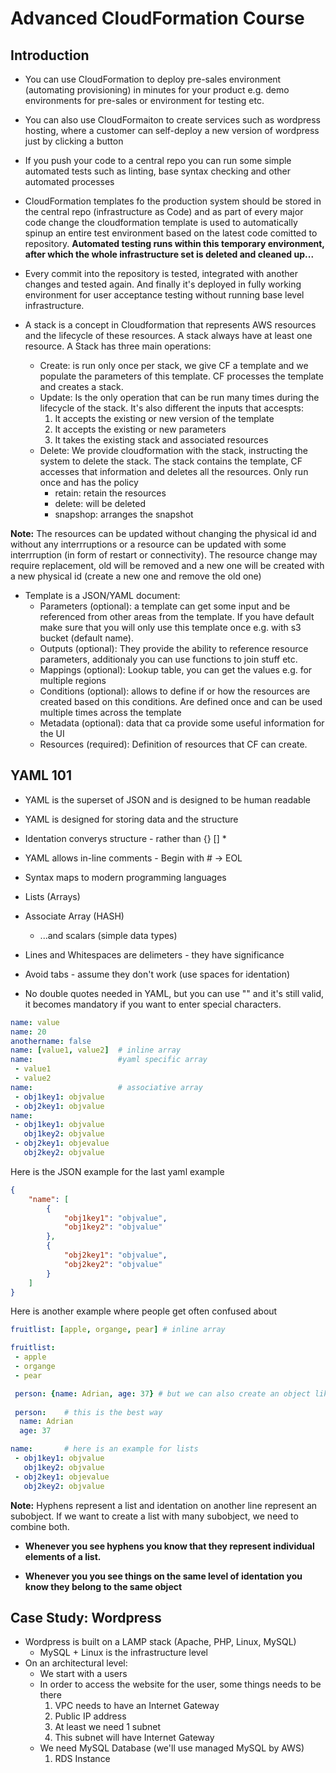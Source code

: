 # Advanced CloudFormation Course

## Introduction

* You can use CloudFormation to deploy pre-sales environment (automating provisioning) in minutes for your product e.g. demo environments for pre-sales or environment for testing etc. 

* You can also use CloudFormaiton to create services such as wordpress hosting, where a customer can self-deploy a new version of wordpress just by clicking a button

* If you push your code to a central repo you can run some simple automated tests such as linting, base syntax checking and other automated processes

* CloudFormation templates fo the production system should be stored in the central repo (infrastructure as Code) and as part of every major code change the cloudformation template is used to automatically spinup an entire test environment based on the latest code comitted to repository. **Automated testing runs within this temporary environment, after which the whole infrastructure set is deleted and cleaned up...**

* Every commit into the repository is tested, integrated with another changes and tested again. And finally it's deployed in fully working environment for user acceptance testing without running base level infrastructure. 

* A stack is a concept in Cloudformation that represents AWS resources and the lifecycle of these resources. A stack always have at least one resource. A Stack has three main operations:
    + Create: is run only once per stack, we give CF a template and we populate the parameters of this template. CF processes the template and creates a stack.
    + Update: Is the only operation that can be run many times during the lifecycle of the stack. It's also different the inputs that accespts:
        1. It accepts the existing or new version of the template
        2. It accepts the existing or new parameters
        3. It takes the existing stack and associated resources
    + Delete: We provide cloudformation with the stack, instructing the system to delete the stack. The stack contains the template, CF accesses that information and deletes all the resources. Only run once and has the policy
        + retain: retain the resources
        + delete: will be deleted
        + snapshop: arranges the snapshot

**Note:** The resources can be updated without changing the physical id and without any interrruptions or a resource can be updated with some interrruption (in form of restart or connectivity). The resource change may require replacement, old will be removed and a new one will be created with a new physical id (create a new one and remove the old one)

* Template is a JSON/YAML document:
    + Parameters (optional): a template can get some input and be referenced from other areas from the template. If you have default make sure that you will only use this template once e.g. with s3 bucket (default name).
    + Outputs (optional): They provide the ability to reference resource parameters, additionaly you can use functions to join stuff etc.
    + Mappings (optional): Lookup table, you can get the values e.g. for multiple regions
    + Conditions (optional): allows to define if or how the resources are created based on this conditions. Are defined once and can be used multiple times across the template
    + Metadata (optional): data that ca provide some useful information for the UI
    + Resources (required): Definition of resources that CF can create.

## YAML 101

* YAML is the superset of JSON and is designed to be human readable
* YAML is designed for storing data and the structure
* Identation converys structure - rather than {} [] * 
* YAML allows in-line comments - Begin with # -> EOL
* Syntax maps to modern programming languages
* Lists (Arrays)
* Associate Array (HASH)
    + ...and scalars (simple data types)
* Lines and Whitespaces are delimeters - they have significance
* Avoid tabs - assume they don't work (use spaces for identation)

* No double quotes needed in YAML, but you can use "" and it's still valid, it becomes mandatory if you want to enter special characters.

```yaml
name: value
name: 20
anothername: false
name: [value1, value2]  # inline array
name:                   #yaml specific array
 - value1
 - value2
name:                   # associative array
 - obj1key1: objvalue
 - obj2key1: objvalue
name:
 - obj1key1: objvalue
   obj1key2: objvalue
 - obj2key1: objevalue
   obj2key2: objvalue
```

Here is the JSON example for the last yaml example

```json
{
    "name": [
        {
            "obj1key1": "objvalue",
            "obj1key2": "objvalue"
        },
        {
            "obj2key1": "objvalue",
            "obj2key2": "objvalue"
        }
    ]
}
``` 

Here is another example where people get often confused about

```yaml
fruitlist: [apple, organge, pear] # inline array

fruitlist:
 - apple
 - organge
 - pear

 person: {name: Adrian, age: 37} # but we can also create an object like this here
 
 person:    # this is the best way
  name: Adrian
  age: 37

name:       # here is an example for lists
 - obj1key1: objvalue
   obj1key2: objvalue
 - obj2key1: objevalue
   obj2key2: objvalue
```

**Note:** Hyphens represent a list and identation on another line represent an subobject. If we want to create a list with many subobject, we need to combine both. 

* **Whenever you see hyphens you know that they represent individual elements of a list.** 

* **Whenever you you see things on the same level of identation you know they belong to the same object**

## Case Study: Wordpress

* Wordpress is built on a LAMP stack (Apache, PHP, Linux, MySQL)
    + MySQL + Linux is the infrastructure level
* On an architectural level:
    + We start with a users
    + In order to access the website for the user, some things needs to be there
        1. VPC needs to have an Internet Gateway 
        2. Public IP address
        3. At least we need 1 subnet
        4. This subnet will have Internet Gateway
    + We need MySQL Database (we'll use managed MySQL by AWS)
        1. RDS Instance


